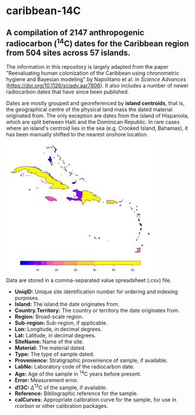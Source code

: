 # caribbean-14C
## A compilation of 2147 anthropogenic radiocarbon (<sup>14</sup>C) dates for the Caribbean region from 504 sites across 57 islands. 

The information in this repository is largely adapted from the paper "Reevaluating human colonization of the Caribbean using chronometric hygiene and Bayesian modeling" by Napolitano et al. in _Science Advances_ (https://doi.org/10.1126/sciadv.aar7806). It also includes a number of newer radiocarbon dates that have since been published. 

Dates are mostly grouped and georeferenced by **island centroids**, that is, the geographical centre of the physical land mass the dated material originated from. The only exception are dates from the island of Hispaniola, which are split between Haiti and the Dominican Republic. In rare cases where an island's centroid lies in the sea (e.g. Crooked Island, Bahamas), it has been manually shifted to the nearest onshore location. 

<img src="figs/caribbean_14C.jpg" width=400 align="center"></img>

Data are stored in a comma-separated value spreadsheet (.csv) file.

<ul>
  <li><b>UniqID:</b> Unique site identification number for ordering and indexing purposes.</li>
  <li><b>Island:</b> The island the date originates from.</li>
  <li><b>Country.Territory:</b> The country or territory the date originates from.</li>
  <li><b>Region:</b> Broad-scale region.</li>
  <li><b>Sub-region:</b> Sub-region, if applicable.</li>
  <li><b>Lon:</b> Longitude, in decimal degrees.</li>
  <li><b>Lat:</b> Latitude, in decimal degrees.</li>
  <li><b>SiteName:</b> Name of the site.</li>
  <li><b>Material:</b> The material dated.</li>
  <li><b>Type:</b> The type of sample dated.</li>
  <li><b>Provenience:</b> Stratigraphic provenience of sample, if available.</li>
  <li><b>LabNo:</b> Laboratory code of the radiocarbon date.</li>
  <li><b>Age:</b> Age of the sample in <sup>14</sup>C years before present.</li>
  <li><b>Error:</b> Measurement error.</li>
  <li><b>d13C:</b> Δ<sup>13</sup>C of the sample, if available.</li>
  <li><b>Reference:</b> Bibliographic reference for the sample.</li>
  <li><b>calCurves:</b> Appropriate calibration curve for the sample, for use in <i>rcarbon</i> or other calibration packages.</li>
</ul>
